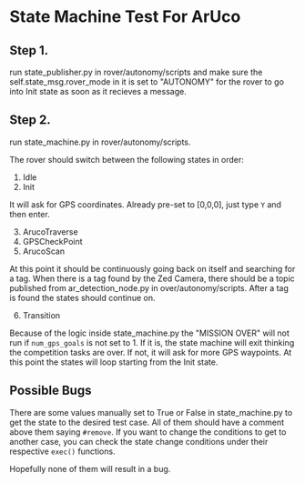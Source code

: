 # State Machine Test For ArUco

## Step 1.
run state_publisher.py in rover/autonomy/scripts and make sure the self.state_msg.rover_mode in it is set to "AUTONOMY" for the rover to go into Init state as soon as it recieves a message.

## Step 2.
run state_machine.py in rover/autonomy/scripts.

The rover should switch between the following states in order:

1) Idle
2) Init

It will ask for GPS coordinates. Already pre-set to [0,0,0], just type `Y` and then enter.

3) ArucoTraverse
4) GPSCheckPoint
5) ArucoScan

At this point it should be continuously going back on itself and searching for a tag. When there is a tag found by the Zed Camera, there should be a topic published from ar_detection_node.py in over/autonomy/scripts. After a tag is found the states should continue on.

6) Transition

Because of the logic inside state_machine.py the "MISSION OVER" will not run if `num_gps_goals` is not set to 1. If it is, the state machine will exit thinking the competition tasks are over. If not, it will ask for more GPS waypoints. At this point the states will loop starting from the Init state.

## Possible Bugs
There are some values manually set to True or False in state_machine.py to get the state to the desired test case. All of them should have a comment above them saying `#remove`. If you want to change the conditions to get to another case, you can check the state change conditions under their respective `exec()` functions.

Hopefully none of them will result in a bug.